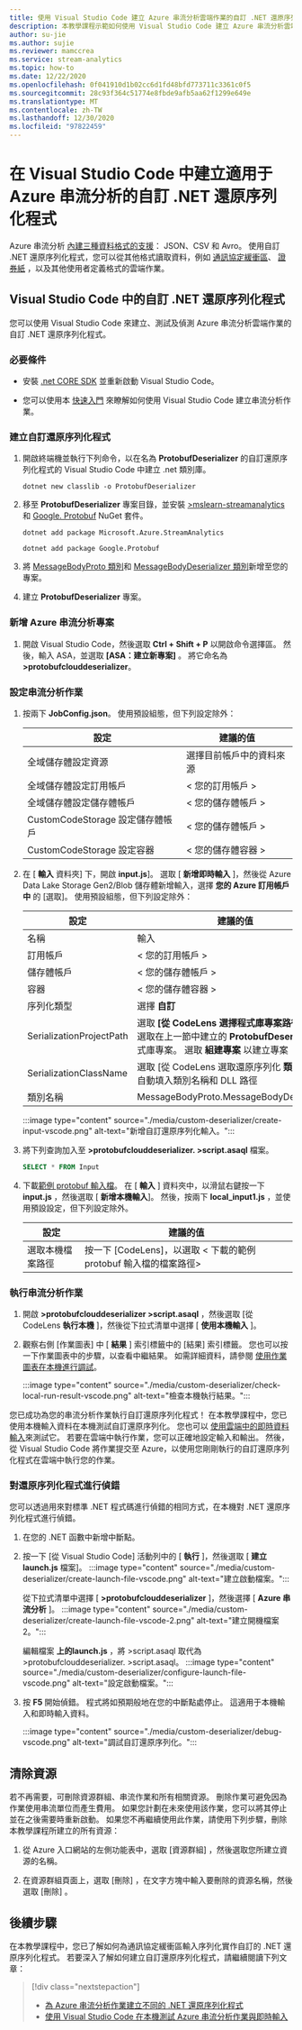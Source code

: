 ```yaml
---
title: 使用 Visual Studio Code 建立 Azure 串流分析雲端作業的自訂 .NET 還原序列化程式
description: 本教學課程示範如何使用 Visual Studio Code 建立 Azure 串流分析雲端作業的自訂 .NET 還原序列化程式。
author: su-jie
ms.author: sujie
ms.reviewer: mamccrea
ms.service: stream-analytics
ms.topic: how-to
ms.date: 12/22/2020
ms.openlocfilehash: 0f041910d1b02cc6d1fd48bfd773711c3361c0f5
ms.sourcegitcommit: 28c93f364c51774e8fbde9afb5aa62f1299e649e
ms.translationtype: MT
ms.contentlocale: zh-TW
ms.lasthandoff: 12/30/2020
ms.locfileid: "97822459"
---
```

# <a name="create-custom-net-deserializers-for-azure-stream-analytics-in-visual-studio-code"></a>在 Visual Studio Code 中建立適用于 Azure 串流分析的自訂 .NET 還原序列化程式

Azure 串流分析 [內建三種資料格式的支援](stream-analytics-parsing-json.md)： JSON、CSV 和 Avro。 使用自訂 .NET 還原序列化程式，您可以從其他格式讀取資料，例如 [通訊協定緩衝區](https://developers.google.com/protocol-buffers/)、 [證券紙](https://github.com/Microsoft/bond) ，以及其他使用者定義格式的雲端作業。

## <a name="custom-net-deserializers-in-visual-studio-code"></a>Visual Studio Code 中的自訂 .NET 還原序列化程式

您可以使用 Visual Studio Code 來建立、測試及偵測 Azure 串流分析雲端作業的自訂 .NET 還原序列化程式。

### <a name="prerequisites"></a>必要條件

* 安裝 [.net CORE SDK](https://dotnet.microsoft.com/download) 並重新啟動 Visual Studio Code。

* 您可以使用本 [快速入門](quick-create-visual-studio-code.md) 來瞭解如何使用 Visual Studio Code 建立串流分析作業。

### <a name="create-a-custom-deserializer"></a>建立自訂還原序列化程式

1. 開啟終端機並執行下列命令，以在名為 **ProtobufDeserializer** 的自訂還原序列化程式的 Visual Studio Code 中建立 .net 類別庫。

   ```dotnetcli
   dotnet new classlib -o ProtobufDeserializer
   ```

2. 移至 **ProtobufDeserializer** 專案目錄，並安裝 [>mslearn-streamanalytics](https://www.nuget.org/packages/Microsoft.Azure.StreamAnalytics/) 和 [Google. Protobuf](https://www.nuget.org/packages/Google.Protobuf/) NuGet 套件。

   ```dotnetcli
   dotnet add package Microsoft.Azure.StreamAnalytics
   ```

   ```dotnetcli
   dotnet add package Google.Protobuf
   ```

3. 將 [MessageBodyProto 類別](https://github.com/Azure/azure-stream-analytics/blob/master/CustomDeserializers/Protobuf/MessageBodyProto.cs)和 [MessageBodyDeserializer 類別](https://github.com/Azure/azure-stream-analytics/blob/master/CustomDeserializers/Protobuf/MessageBodyDeserializer.cs)新增至您的專案。

4. 建立 **ProtobufDeserializer** 專案。

### <a name="add-an-azure-stream-analytics-project"></a>新增 Azure 串流分析專案

1. 開啟 Visual Studio Code，然後選取 **Ctrl + Shift + P** 以開啟命令選擇區。 然後，輸入 ASA，並選取 **[ASA：建立新專案]** 。 將它命名為 **>protobufclouddeserializer**。

### <a name="configure-a-stream-analytics-job"></a>設定串流分析作業

1. 按兩下 **JobConfig.json**。 使用預設組態，但下列設定除外：

   |設定|建議的值|
   |-------|---------------|
   |全域儲存體設定資源|選擇目前帳戶中的資料來源|
   |全域儲存體設定訂用帳戶| < 您的訂用帳戶 >|
   |全域儲存體設定儲存體帳戶| < 您的儲存體帳戶 >|
   |CustomCodeStorage 設定儲存體帳戶|< 您的儲存體帳戶 >|
   |CustomCodeStorage 設定容器|< 您的儲存體容器 >|

2. 在 [ **輸入** 資料夾] 下，開啟 **input.js**]。 選取 [ **新增即時輸入** ]，然後從 Azure Data Lake Storage Gen2/Blob 儲存體新增輸入，選擇 **您的 Azure 訂用帳戶中** 的 [選取]。 使用預設組態，但下列設定除外：

   |設定|建議的值|
   |-------|---------------|
   |名稱|輸入|
   |訂用帳戶|< 您的訂用帳戶 >|
   |儲存體帳戶|< 您的儲存體帳戶 >|
   |容器|< 您的儲存體容器 >|
   |序列化類型|選擇 **自訂**|
   |SerializationProjectPath|選取 **[從 CodeLens 選擇程式庫專案路徑** ]，然後選取在上一節中建立的 **ProtobufDeserializer** 程式庫專案。 選取 **組建專案** 以建立專案|
   |SerializationClassName|選取 [從 CodeLens 選取還原序列化 **類別** ]，以自動填入類別名稱和 DLL 路徑|
   |類別名稱|MessageBodyProto.MessageBodyDeserializer|

   :::image type="content" source="./media/custom-deserializer/create-input-vscode.png" alt-text="新增自訂還原序列化輸入。":::

3. 將下列查詢加入至 **>protobufclouddeserializer. >script.asaql** 檔案。

   ```sql
   SELECT * FROM Input
   ```

4. 下載[範例 protobuf 輸入檔](https://github.com/Azure/azure-stream-analytics/blob/master/CustomDeserializers/Protobuf/SimulatedTemperatureEvents.protobuf)。 在 [ **輸入** ] 資料夾中，以滑鼠右鍵按一下 **input.js** ，然後選取 [ **新增本機輸入**]。 然後，按兩下 **local_input1.js** ，並使用預設設定，但下列設定除外。

   |設定|建議的值|
   |-------|---------------|
   |選取本機檔案路徑|按一下 [CodeLens]，以選取 < 下載的範例 protobuf 輸入檔的檔案路徑>|

### <a name="execute-the-stream-analytics-job"></a>執行串流分析作業

1. 開啟 **>protobufclouddeserializer >script.asaql** ，然後選取 [從 CodeLens **執行本機** ]，然後從下拉式清單中選擇 [ **使用本機輸入** ]。

2. 觀察右側 [作業圖表] 中 [ **結果** ] 索引標籤中的 [結果] 索引標籤。 您也可以按一下作業圖表中的步驟，以查看中繼結果。 如需詳細資料，請參閱 [使用作業圖表在本機進行調試](debug-locally-using-job-diagram-vs-code.md)。

   :::image type="content" source="./media/custom-deserializer/check-local-run-result-vscode.png" alt-text="檢查本機執行結果。":::

您已成功為您的串流分析作業執行自訂還原序列化程式！ 在本教學課程中，您已使用本機輸入資料在本機測試自訂還原序列化。 您也可以 [使用雲端中的即時資料輸入](visual-studio-code-local-run-live-input.md)來測試它。 若要在雲端中執行作業，您可以正確地設定輸入和輸出。 然後，從 Visual Studio Code 將作業提交至 Azure，以使用您剛剛執行的自訂還原序列化程式在雲端中執行您的作業。

### <a name="debug-your-deserializer"></a>對還原序列化程式進行偵錯

您可以透過用來對標準 .NET 程式碼進行偵錯的相同方式，在本機對 .NET 還原序列化程式進行偵錯。 

1. 在您的 .NET 函數中新增中斷點。

2. 按一下 [從 Visual Studio Code] 活動列中的 [ **執行** ]，然後選取 [ **建立 launch.js** 檔案]。
   :::image type="content" source="./media/custom-deserializer/create-launch-file-vscode.png" alt-text="建立啟動檔案。":::

   從下拉式清單中選擇 [ **>protobufclouddeserializer** ]，然後選擇 [ **Azure 串流分析** ]。
   :::image type="content" source="./media/custom-deserializer/create-launch-file-vscode-2.png" alt-text="建立開機檔案2。":::

   編輯檔案 **上的launch.js** ，將 <ASAScript> >script.asaql 取代為 >protobufclouddeserializer. >script.asaql。
   :::image type="content" source="./media/custom-deserializer/configure-launch-file-vscode.png" alt-text="設定啟動檔案。":::

3. 按 **F5** 開始偵錯。 程式將如預期般地在您的中斷點處停止。 這適用于本機輸入和即時輸入資料。

   :::image type="content" source="./media/custom-deserializer/debug-vscode.png" alt-text="調試自訂還原序列化。":::

## <a name="clean-up-resources"></a>清除資源

若不再需要，可刪除資源群組、串流作業和所有相關資源。 刪除作業可避免因為作業使用串流單位而產生費用。 如果您計劃在未來使用該作業，您可以將其停止並在之後需要時重新啟動。 如果您不再繼續使用此作業，請使用下列步驟，刪除本教學課程所建立的所有資源：

1. 從 Azure 入口網站的左側功能表中，選取 [資源群組]  ，然後選取您所建立資源的名稱。  

2. 在資源群組頁面上，選取 [刪除]  ，在文字方塊中輸入要刪除的資源名稱，然後選取 [刪除]  。

## <a name="next-steps"></a>後續步驟

在本教學課程中，您已了解如何為通訊協定緩衝區輸入序列化實作自訂的 .NET 還原序列化程式。 若要深入了解如何建立自訂還原序列化程式，請繼續閱讀下列文章：

> [!div class="nextstepaction"]
> * [為 Azure 串流分析作業建立不同的 .NET 還原序列化程式](custom-deserializer-examples.md)
> * [使用 Visual Studio Code 在本機測試 Azure 串流分析作業與即時輸入](visual-studio-code-local-run-live-input.md)